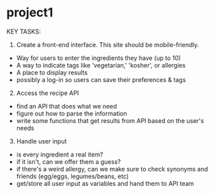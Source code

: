 # project1
KEY TASKS:

1. Create a front-end interface. This site should be mobile-friendly.
- Way for users to enter the ingredients they have (up to 10)
- A way to indicate tags like 'vegetarian,' 'kosher', or allergies
- A place to display results
- possibly a log-in so users can save their preferences & tags

2. Access the recipe API
- find an API that does what we need
- figure out how to parse the information
- write some functions that get results from API based on the user's needs

3. Handle user input
- is every ingredient a real item?
- if it isn't, can we offer them a guess?
- if there's a weird allergy, can we make sure to check synonyms and friends (egg/eggs, legumes/beans, etc)
- get/store all user input as variables and hand them to API team